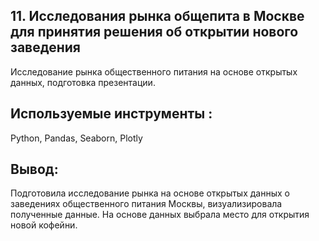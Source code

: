 ## 11. Исследования рынка общепита в Москве для принятия решения об открытии нового заведения
Исследование рынка общественного питания на основе открытых данных, подготовка презентации.

## Используемые инструменты : 
Python, Pandas, Seaborn, Plotly

## Вывод:
Подготовила исследование рынка на основе открытых данных о заведениях общественного питания Москвы, визуализировала полученные данные. На основе данных выбрала место для открытия новой кофейни. 
